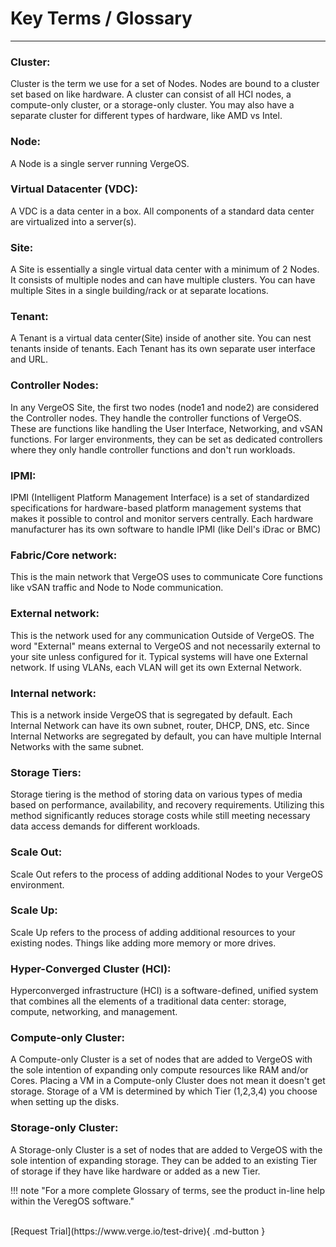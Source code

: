# Key Terms / Glossary
***

### Cluster:
Cluster is the term we use for a set of Nodes. Nodes are bound to a cluster set based on like hardware. A cluster can consist of all HCI nodes, a compute-only cluster, or a storage-only cluster. You may also have a separate cluster for different types of hardware, like AMD vs Intel.


### Node:
A Node is a single server running VergeOS.


### Virtual Datacenter (VDC):
A VDC is a data center in a box. All components of a standard data center are virtualized into a server(s).


### Site:
A Site is essentially a single virtual data center with a minimum of 2 Nodes. It consists of multiple nodes and can have multiple clusters. You can have multiple Sites in a single building/rack or at separate locations.


### Tenant:
A Tenant is a virtual data center(Site) inside of another site. You can nest tenants inside of tenants. Each Tenant has its own separate user interface and URL.


### Controller Nodes:
In any VergeOS Site, the first two nodes (node1 and node2) are considered the Controller nodes. They handle the controller functions of VergeOS. These are functions like handling the User Interface, Networking, and vSAN functions. For larger environments, they can be set as dedicated controllers where they only handle controller functions and don't run workloads.


### IPMI:
IPMI (Intelligent Platform Management Interface) is a set of standardized specifications for hardware-based platform management systems that makes it possible to control and monitor servers centrally. Each hardware manufacturer has its own software to handle IPMI (like Dell's iDrac or BMC)


### Fabric/Core network:
This is the main network that VergeOS uses to communicate Core functions like vSAN traffic and Node to Node communication.


### External network:
This is the network used for any communication Outside of VergeOS. The word "External" means external to VergeOS and not necessarily external to your site unless configured for it. Typical systems will have one External network. If using VLANs, each VLAN will get its own External Network.


### Internal network:
This is a network inside VergeOS that is segregated by default. Each Internal Network can have its own subnet, router, DHCP, DNS, etc. Since Internal Networks are segregated by default, you can have multiple Internal Networks with the same subnet.


### Storage Tiers:
Storage tiering is the method of storing data on various types of media based on performance, availability, and recovery requirements. Utilizing this method significantly reduces storage costs while still meeting necessary data access demands for different workloads.


### Scale Out:
Scale Out refers to the process of adding additional Nodes to your VergeOS environment.


### Scale Up:
Scale Up refers to the process of adding additional resources to your existing nodes. Things like adding more memory or more drives.


### Hyper-Converged Cluster (HCI):
Hyperconverged infrastructure (HCI) is a software-defined, unified system that combines all the elements of a traditional data center: storage, compute, networking, and management.


### Compute-only Cluster:
A Compute-only Cluster is a set of nodes that are added to VergeOS with the sole intention of expanding only compute resources like RAM and/or Cores. Placing a VM in a Compute-only Cluster does not mean it doesn't get storage. Storage of a VM is determined by which Tier (1,2,3,4) you choose when setting up the disks.


### Storage-only Cluster:
A Storage-only Cluster is a set of nodes that are added to VergeOS with the sole intention of expanding storage. They can be added to an existing Tier of storage if they have like hardware or added as a new Tier.  

!!! note "For a more complete Glossary of terms, see the product in-line help within the VeregOS software."
    

<br>
[Request Trial](https://www.verge.io/test-drive){ .md-button }
